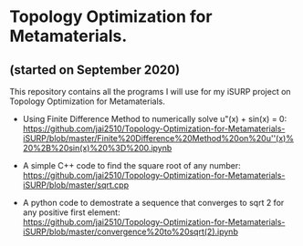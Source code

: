 # Topology Optimization for Metamaterials.
## (started on September 2020)
 This repository contains all the programs I will use for my iSURP project on Topology Optimization for Metamaterials.
 
 - Using Finite Difference Method to numerically solve  u"(x) + sin(x) = 0: \
 https://github.com/jai2510/Topology-Optimization-for-Metamaterials-iSURP/blob/master/Finite%20Difference%20Method%20on%20u''(x)%20%2B%20sin(x)%20%3D%200.ipynb
 
 - A simple C++ code to find the square root of any number: \
 https://github.com/jai2510/Topology-Optimization-for-Metamaterials-iSURP/blob/master/sqrt.cpp

- A python code to demostrate a sequence that converges to sqrt 2 for any positive first element: \
https://github.com/jai2510/Topology-Optimization-for-Metamaterials-iSURP/blob/master/convergence%20to%20sqrt(2).ipynb
